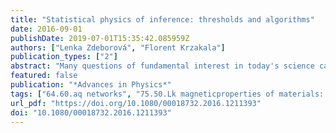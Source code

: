 ```yaml
---
title: "Statistical physics of inference: thresholds and algorithms"
date: 2016-09-01
publishDate: 2019-07-01T15:35:42.085959Z
authors: ["Lenka Zdeborová", "Florent Krzakala"]
publication_types: ["2"]
abstract: "Many questions of fundamental interest in today's science can be formulated as inference problems: some partial, or noisy, observations are performed over a set of variables and the goal is to recover, or infer, the values of the variables based on the indirect information contained in the measurements. For such problems, the central scientific questions are: Under what conditions is the information contained in the measurements sufficient for a satisfactory inference to be possible? What are the most efficient algorithms for this task? A growing body of work has shown that often we can understand and locate these fundamental barriers by thinking of them as phase transitions in the sense of statistical physics. Moreover, it turned out that we can use the gained physical insight to develop new promising algorithms. The connection between inference and statistical physics is currently witnessing an impressive renaissance and we review here the current state-of-the-art, with a pedagogical focus on the Ising model which, formulated as an inference problem, we call the planted spin glass. In terms of applications we review two classes of problems: (i) inference of clusters on graphs and networks, with community detection as a special case and (ii) estimating a signal from its noisy linear measurements, with compressed sensing as a case of sparse estimation. Our goal is to provide a pedagogical review for researchers in physics and other fields interested in this fascinating topic."
featured: false
publication: "*Advances in Physics*"
tags: ["64.60.aq networks", "75.50.Lk magneticproperties of materials: spin glasses and other random magnets", "89.70.Eg interdisciplinary: computational complexity", "89.75.-k complex systems", "Bayesian inference", "belief propagation", "compressed sensing", "phase transitions in computer science", "spin glass theory", "stochastic block model"]
url_pdf: "https://doi.org/10.1080/00018732.2016.1211393"
doi: "10.1080/00018732.2016.1211393"
---
```


